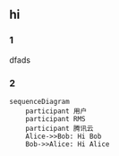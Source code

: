
## hi

### 1
dfads

### 2

```mermaid
sequenceDiagram
    participant 用户
    participant RMS
    participant 腾讯云
    Alice->>Bob: Hi Bob
    Bob->>Alice: Hi Alice
```